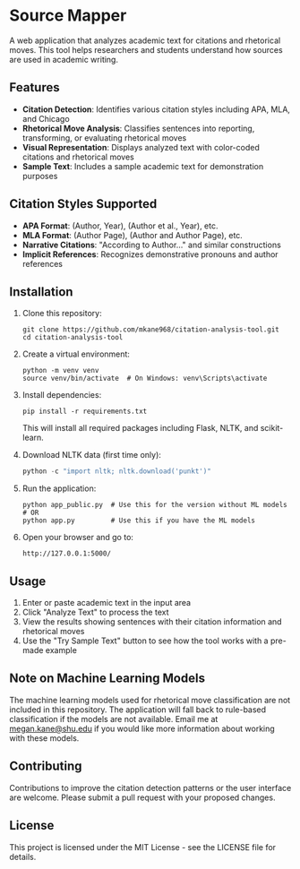 # Source Mapper

A web application that analyzes academic text for citations and rhetorical moves. This tool helps researchers and students understand how sources are used in academic writing.

## Features

- **Citation Detection**: Identifies various citation styles including APA, MLA, and Chicago
- **Rhetorical Move Analysis**: Classifies sentences into reporting, transforming, or evaluating rhetorical moves
- **Visual Representation**: Displays analyzed text with color-coded citations and rhetorical moves
- **Sample Text**: Includes a sample academic text for demonstration purposes

## Citation Styles Supported

- **APA Format**: (Author, Year), (Author et al., Year), etc.
- **MLA Format**: (Author Page), (Author and Author Page), etc.
- **Narrative Citations**: "According to Author..." and similar constructions
- **Implicit References**: Recognizes demonstrative pronouns and author references

## Installation

1. Clone this repository:
   ```
   git clone https://github.com/mkane968/citation-analysis-tool.git
   cd citation-analysis-tool
   ```

2. Create a virtual environment:
   ```
   python -m venv venv
   source venv/bin/activate  # On Windows: venv\Scripts\activate
   ```

3. Install dependencies:
   ```
   pip install -r requirements.txt
   ```
   This will install all required packages including Flask, NLTK, and scikit-learn.

4. Download NLTK data (first time only):
   ```python
   python -c "import nltk; nltk.download('punkt')"
   ```

5. Run the application:
   ```
   python app_public.py  # Use this for the version without ML models
   # OR
   python app.py         # Use this if you have the ML models
   ```

6. Open your browser and go to:
   ```
   http://127.0.0.1:5000/
   ```

## Usage

1. Enter or paste academic text in the input area
2. Click "Analyze Text" to process the text
3. View the results showing sentences with their citation information and rhetorical moves
4. Use the "Try Sample Text" button to see how the tool works with a pre-made example

## Note on Machine Learning Models

The machine learning models used for rhetorical move classification are not included in this repository. The application will fall back to rule-based classification if the models are not available. Email me at megan.kane@shu.edu if you would like more information about working with these models.

## Contributing

Contributions to improve the citation detection patterns or the user interface are welcome. Please submit a pull request with your proposed changes.

## License

This project is licensed under the MIT License - see the LICENSE file for details.
